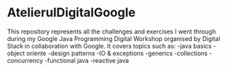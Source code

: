# AtelierulDigitalGoogle
This repository represents all the challenges and exercises I went through during my Google Java Programming Digital Workshop organised by Digital Stack in collaboration with Google.
It covers topics such as:
-java basics
-object oriente
-design patterns
-IO & exceptions
-generics
-collections
-concurrency
-functional java
-reactive java
